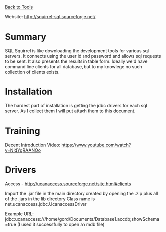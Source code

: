 <!-- TITLE: Sqlsquirrel -->
<!-- SUBTITLE: A quick summary of Sqlsquirrel -->

[Back to Tools](/tools)

Website: http://squirrel-sql.sourceforge.net/

# Summary
SQL Squirrel is like downloading the development tools for various sql servers.  It connects using the user id and password and allows sql requests to be sent.  It also presents the results in table form.  Ideally we'd have command line clients for all database, but to my knowlege no such collection of clients exists.
# Installation
The hardest part of installation is getting the jdbc drivers for each sql server.  As I collect them I will put attach them to this document.

# Training
Decent Introduction Video:
https://www.youtube.com/watch?v=NldYgRAANOo


# Drivers
Access - http://ucanaccess.sourceforge.net/site.html#clients

Import the .jar file in the main directory created by opening the .zip plus all of the .jars in the lib directory
Class name is net.ucanaccess.jdbc.UcanaccessDriver

Example URL:   jdbc:ucanaccess:///home/gord/Documents/Database1.accdb;showSchema=true
(I used it successfully to open an mdb file)


